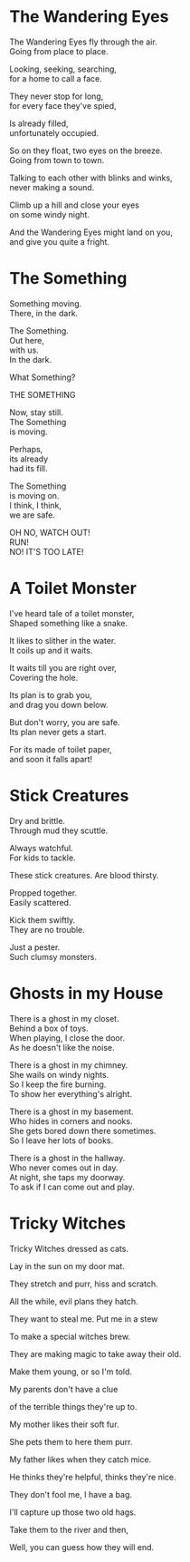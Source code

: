 
# The Wandering Eyes

The Wandering Eyes fly through the air.  
Going from place to place.

Looking, seeking, searching,  
for a home to call a face.

They never stop for long,  
for every face they've spied,

Is already filled,  
unfortunately occupied.

So on they float, two eyes on the breeze.  
Going from town to town.

Talking to each other with blinks and winks,  
never making a sound.

Climb up a hill and close your eyes  
on some windy night.

And the Wandering Eyes might land on you,  
and give you quite a fright.

# The Something

Something moving.  
There, in the dark.

The Something.  
Out here,  
with us.  
In the dark.  

What Something?

THE SOMETHING

Now, stay still.  
The Something  
is moving.  

Perhaps,  
its already  
had its fill.  

The Something  
is moving on.  
I think, I think,  
we are safe.  

OH NO, WATCH OUT!  
RUN!  
NO! IT'S TOO LATE!

# A Toilet Monster

I've heard tale of a toilet monster,  
Shaped something like a snake.

It likes to slither in the water.  
It coils up and it waits.

It waits till you are right over,  
Covering the hole.

Its plan is to grab you,  
and drag you down below.

But don't worry, you are safe.  
Its plan never gets a start.

For its made of toilet paper,  
and soon it falls apart!

# Stick Creatures

Dry and brittle.  
Through mud they scuttle.

Always watchful.  
For kids to tackle.

These stick creatures.
Are blood thirsty.

Propped together.  
Easily scattered.

Kick them swiftly.  
They are no trouble.

Just a pester.  
Such clumsy monsters.

# Ghosts in my House

There is a ghost in my closet.  
Behind a box of toys.  
When playing, I close the door.  
As he doesn't like the noise.

There is a ghost in my chimney.  
She wails on windy nights.  
So I keep the fire burning.  
To show her everything's alright.

There is a ghost in my basement.  
Who hides in corners and nooks.  
She gets bored down there sometimes.  
So I leave her lots of books.

There is a ghost in the hallway.  
Who never comes out in day.  
At night, she taps my doorway.  
To ask if I can come out and play.

# Tricky Witches

Tricky Witches dressed as cats.

Lay in the sun on my door mat.

They stretch and purr, hiss and scratch.

All the while, evil plans they hatch.

They want to steal me. Put me in a stew

To make a special witches brew.

They are making magic to take away their old.

Make them young, or so I'm told.

My parents don't have a clue

of the terrible things they're up to.

My mother likes their soft fur.

She pets them to here them purr.

My father likes when they catch mice.

He thinks they're helpful, thinks they're nice.

They don't fool me, I have a bag.

I'll capture up those two old hags.

Take them to the river and then,

Well, you can guess how they will end.
